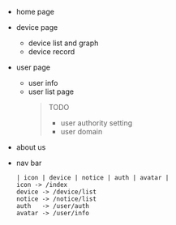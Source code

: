

- home page
- device page
  - device list and graph
  - device record
- user page
  - user info
  - user list page
    > TODO
    > - user authority setting
    > - user domain
- about us

- nav bar
  ```
  | icon | device | notice | auth | avatar |
  icon -> /index
  device -> /device/list
  notice -> /notice/list
  auth   -> /user/auth
  avatar -> /user/info
  ```